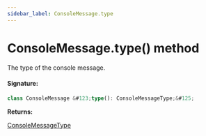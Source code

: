 ```yaml
---
sidebar_label: ConsoleMessage.type
---
```


# ConsoleMessage.type() method

The type of the console message.

#### Signature:

```typescript
class ConsoleMessage &#123;type(): ConsoleMessageType;&#125;
```

**Returns:**

[ConsoleMessageType](./puppeteer.consolemessagetype.md)
